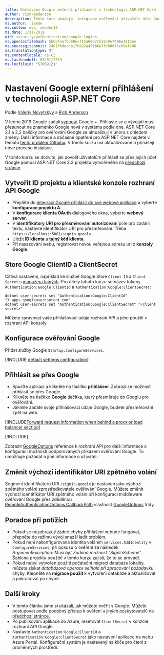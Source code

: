```yaml
---
title: Nastavení Google externí přihlášení v technologii ASP.NET Core
author: rick-anderson
description: Tento kurz ukazuje, integrace ověřování uživatele účtu Google do stávající aplikace ASP.NET Core.
ms.author: riande
ms.custom: mvc, seodec18
ms.date: 1/11/2019
uid: security/authentication/google-logins
ms.openlocfilehash: 5b6bfaafba68eaf15a60b7c512a9e7406e3112ee
ms.sourcegitcommit: 24b1f6decbb17bb22a45166e5fdb0845c65af498
ms.translationtype: MT
ms.contentlocale: cs-CZ
ms.lasthandoff: 03/01/2019
ms.locfileid: "57069121"
---
```

# <a name="google-external-login-setup-in-aspnet-core"></a>Nastavení Google externí přihlášení v technologii ASP.NET Core

Podle [Valeriy Novytskyy](https://github.com/01binary) a [Rick Anderson](https://twitter.com/RickAndMSFT)

V lednu 2019 Google začali [vypnout](https://developers.google.com/+/api-shutdown) Google +. Přihlaste se a vývojáři musí přesunout na znaménko Google nová v systému podle dne. ASP.NET Core 2.1 a 2,2 balíčky pro ověřování Google se aktualizují v únoru s ohledem změny. Další informace a dočasné opatření pro ASP.NET Core najdete v tématu [tento problém Githubu](https://github.com/aspnet/AspNetCore/issues/6486). V tomto kurzu má aktualizované a přinášejí nové procesu instalace.

V tomto kurzu se dozvíte, jak povolit uživatelům přihlásit se přes jejich účet Google pomocí ASP.NET Core 2.2 projektu vytvořeného na [předchozí stránce](xref:security/authentication/social/index).

## <a name="create-a-google-api-console-project-and-client-id"></a>Vytvořit ID projektu a klientské konzole rozhraní API Google

* Přejděte do [integraci Google přihlásit do své webové aplikace](https://developers.google.com/identity/sign-in/web/devconsole-project) a vyberte **konfigurace projektu A**.
* V **konfigurace klienta OAuth** dialogového okna, vyberte **webový server**.
* V **identifikátory URI pro přesměrování autorizovaní** pole pro zadání textu, nastavte identifikátor URI pro přesměrování. Třeba `https://localhost:5001/signin-google`.
* Uložit **ID klienta** a **tajný kód klienta**.
* Při nasazování webu, registrovat novou veřejnou adresu url z **konzoly Google**.

## <a name="store-google-clientid-and-clientsecret"></a>Store Google ClientID a ClientSecret

Citlivá nastavení, například ke službě Google Store `Client ID` a `Client Secret` s [manažera tajných](xref:security/app-secrets). Pro účely tohoto kurzu se název tokeny `Authentication:Google:ClientId` a `Authentication:Google:ClientSecret`:

```console
dotnet user-secrets set "Authentication:Google:ClientId" "X.apps.googleusercontent.com"
dotnet user-secrets set "Authentication:Google:ClientSecret" "<client secret>"
```

Můžete spravovat vaše přihlašovací údaje rozhraní API a jeho použití v [rozhraní API konzoly](https://console.developers.google.com/apis/dashboard).

## <a name="configure-google-authentication"></a>Konfigurace ověřování Google

Přidat služby Google `Startup.ConfigureServices`.

[!INCLUDE [default settings configuration](includes/default-settings2-2.md)]

## <a name="sign-in-with-google"></a>Přihlásit se přes Google

* Spusťte aplikaci a klikněte na tlačítko **přihlášení**. Zobrazí se možnost přihlásit se přes Google.
* Klikněte na tlačítko **Google** tlačítka, který přesměruje do Googlu pro ověřování.
* Jakmile zadáte svoje přihlašovací údaje Google, budete přesměrováni zpět na web.

[!INCLUDE[Forward request information when behind a proxy or load balancer section](includes/forwarded-headers-middleware.md)]

[!INCLUDE[](includes/chain-auth-providers.md)]

Zobrazit [GoogleOptions](/dotnet/api/microsoft.aspnetcore.authentication.google.googleoptions) reference k rozhraní API pro další informace o konfiguraci možností podporovaných příkazem ověřování Google. To umožňuje požádat o jiné informace o uživateli.

## <a name="change-the-default-callback-uri"></a>Změnit výchozí identifikátor URI zpětného volání

Segment identifikátoru URI `/signin-google` je nastaven jako výchozí zpětného volání zprostředkovatele ověřování Google. Můžete změnit výchozí identifikátor URI zpětného volání při konfiguraci middleware ověřování Google přes zděděnou [RemoteAuthenticationOptions.CallbackPath](/dotnet/api/microsoft.aspnetcore.authentication.remoteauthenticationoptions.callbackpath) vlastnost [GoogleOptions](/dotnet/api/microsoft.aspnetcore.authentication.google.googleoptions) třídy.

## <a name="troubleshooting"></a>Poradce při potížích

* Pokud se nezobrazují žádné chyby přihlášení nebude fungovat, přepněte do režimu vývoj snazší ladit problém.
* Pokud není nakonfigurovaná identita voláním `services.AddIdentity` v `ConfigureServices`, při pokusu o ověření za následek *ArgumentException: Musí být Zadaná možnost "SignInScheme"*. Šablona projektu použité v tomto kurzu zajistí, že to se provádí.
* Pokud nebyl vytvořen použití počáteční migraci databáze lokality, můžete získat *databázová operace selhala při zpracování požadavku* chyby. Klepněte na **migrace použít** k vytvoření databáze a aktualizovat a pokračovat po chybě.

## <a name="next-steps"></a>Další kroky

* V tomto článku jsme si ukázali, jak můžete ověřit s Google. Můžete postupovat podle podobný přístup k ověření u jiných poskytovatelů na [předchozí stránce](xref:security/authentication/social/index).
* Po publikování aplikace do Azure, resetovat `ClientSecret` v konzole rozhraní API Google.
* Nastavte `Authentication:Google:ClientId` a `Authentication:Google:ClientSecret` jako nastavení aplikace na webu Azure Portal. Konfigurační systém je nastavený na klíče pro čtení z proměnných prostředí.
